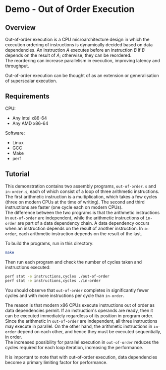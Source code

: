 # Demo - Out of Order Execution

## Overview

Out-of-order execution is a CPU microarchitecture design in which the execution ordering of instructions is dynamically decided based on data dependencies. An instruction *A* executes before an instruction *B* if *B* depends on the result of *A*; otherwise, they can be reordered.  
The reordering can increase parallelism in execution, improving latency and throughput.

Out-of-order execution can be thought of as an extension or generalisation of superscalar execution.

## Requirements

CPU:

- Any Intel x86-64
- Any AMD x86-64

Software:

- Linux
- GCC
- Make
- perf

## Tutorial

This demonstration contains two assembly programs, `out-of-order.s` and `in-order.s`, each of which consist of a loop of three arithmetic instructions. The first arithmetic instruction is a multiplication, which takes a few cycles (three on modern CPUs at the time of writing). The second and third instructions are faster (one cycle each on modern CPUs).  
The difference between the two programs is that the arithmetic instructions in `out-of-order` are independent, while the arithmetic instructions of `in-order` are part of a data dependency chain. A data dependency occurs when an instruction depends on the result of another instruction. In `in-order`, each arithmetic instruction depends on the result of the last.

To build the programs, run in this directory:

```bash
make
```

Then run each program and check the number of cycles taken and instructions executed:

```bash
perf stat -e instructions,cycles ./out-of-order
perf stat -e instructions,cycles ./in-order
```

You should observe that `out-of-order` completes in significantly fewer cycles and with more instructions per cycle than `in-order`.

The reason is that modern x86 CPUs execute instructions out of order as data dependencies permit. If an instruction's operands are ready, then it can be executed immediately regardless of its position in program order. Since the arithmetic in `out-of-order` are independent, all three instructions may execute in parallel. On the other hand, the arithmetic instructions in `in-order` depend on each other, and hence they must be executed sequentially, in order.  
The increased possibility for parallel execution in `out-of-order` reduces the cycles required for each loop iteration, increasing the performance.

It is important to note that with out-of-order execution, data dependencies become a primary limiting factor for performance.

